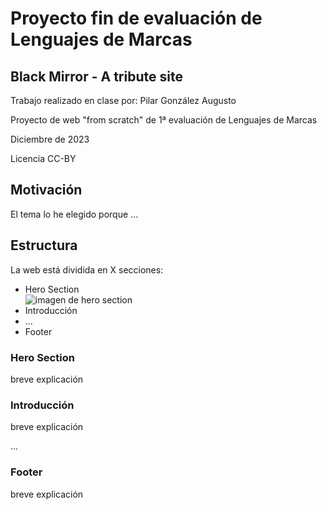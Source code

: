 <h1>Proyecto fin de evaluación de Lenguajes de Marcas</h1>
<h2>Black Mirror - A tribute site</h2>

<p>Trabajo realizado en clase por: Pilar González Augusto</p>
<p>Proyecto de web "from scratch" de 1ª evaluación de Lenguajes de Marcas</p>
<p>Diciembre de 2023 </p>
<p>Licencia CC-BY</p>

<h2>Motivación</h2>
<p>El tema lo he elegido porque ...</p>

<h2>Estructura</h2>
<p>La web está dividida en  X secciones:</p>
<ul>
  <li>Hero Section</li>
  <img src="./bm-readme/hero" alt="imagen de hero section">
  <li>Introducción</li>
  <li>...</li>
  <li>Footer</li>
</ul>

<h3>Hero Section</h3>
<p>breve explicación </p>

<h3>Introducción</h3>
<p>breve explicación </p>

<p>...</p>

<h3>Footer</h3>
<p>breve explicación </p>

